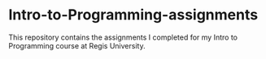 # Intro-to-Programming-assignments
This repository contains the assignments I completed for my Intro to Programming course at Regis University.
